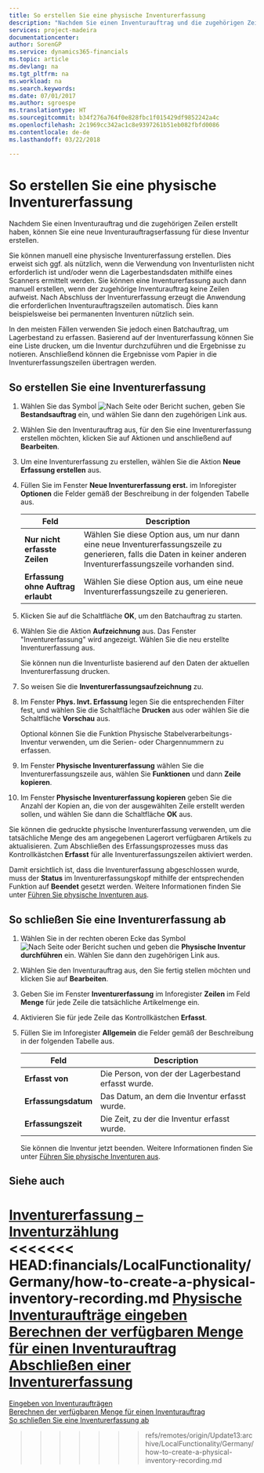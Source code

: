 ```yaml
---
title: So erstellen Sie eine physische Inventurerfassung
description: "Nachdem Sie einen Inventurauftrag und die zugehörigen Zeilen erstellt haben, können Sie eine neue Inventurauftragserfassung für diese Inventur erstellen."
services: project-madeira
documentationcenter: 
author: SorenGP
ms.service: dynamics365-financials
ms.topic: article
ms.devlang: na
ms.tgt_pltfrm: na
ms.workload: na
ms.search.keywords: 
ms.date: 07/01/2017
ms.author: sgroespe
ms.translationtype: HT
ms.sourcegitcommit: b34f276a764f0e828fbc1f015429df9852242a4c
ms.openlocfilehash: 2c1969cc342ac1c8e9397261b51eb082fbfd0086
ms.contentlocale: de-de
ms.lasthandoff: 03/22/2018

---
```

# <a name="create-a-physical-inventory-recording"></a>So erstellen Sie eine physische Inventurerfassung
Nachdem Sie einen Inventurauftrag und die zugehörigen Zeilen erstellt haben, können Sie eine neue Inventurauftragserfassung für diese Inventur erstellen.  

Sie können manuell eine physische Inventurerfassung erstellen. Dies erweist sich ggf. als nützlich, wenn die Verwendung von Inventurlisten nicht erforderlich ist und/oder wenn die Lagerbestandsdaten mithilfe eines Scanners ermittelt werden. Sie können eine Inventurerfassung auch dann manuell erstellen, wenn der zugehörige Inventurauftrag keine Zeilen aufweist. Nach Abschluss der Inventurerfassung erzeugt die Anwendung die erforderlichen Inventurauftragszeilen automatisch. Dies kann beispielsweise bei permanenten Inventuren nützlich sein.  

In den meisten Fällen verwenden Sie jedoch einen Batchauftrag, um Lagerbestand zu erfassen. Basierend auf der Inventurerfassung können Sie eine Liste drucken, um die Inventur durchzuführen und die Ergebnisse zu notieren. Anschließend können die Ergebnisse vom Papier in die Inventurerfassungszeilen übertragen werden.  

## <a name="to-create-a-physical-inventory-recording"></a>So erstellen Sie eine Inventurerfassung  

1.  Wählen Sie das Symbol ![Nach Seite oder Bericht suchen](../../media/ui-search/search_small.png "Symbol „Nach Seite oder Bericht suchen”"), geben Sie **Bestandsauftrag** ein, und wählen Sie dann den zugehörigen Link aus.  
2.  Wählen Sie den Inventurauftrag aus, für den Sie eine Inventurerfassung erstellen möchten, klicken Sie auf Aktionen und anschließend auf **Bearbeiten**.  
3.  Um eine Inventurerfassung zu erstellen, wählen Sie die Aktion **Neue Erfassung erstellen** aus.  
4.  Füllen Sie im Fenster **Neue Inventurerfassung erst.** im Inforegister **Optionen** die Felder gemäß der Beschreibung in der folgenden Tabelle aus.  

    |Feld|Description|  
    |---------------------------------|---------------------------------------|  
    |**Nur nicht erfasste Zeilen**|Wählen Sie diese Option aus, um nur dann eine neue Inventurerfassungszeile zu generieren, falls die Daten in keiner anderen Inventurerfassungszeile vorhanden sind.|  
    |**Erfassung ohne Auftrag erlaubt**|Wählen Sie diese Option aus, um eine neue Inventurerfassungszeile zu generieren.|  

5.  Klicken Sie auf die Schaltfläche **OK**, um den Batchauftrag zu starten.  
6.  Wählen Sie die Aktion **Aufzeichnung** aus. Das Fenster "Inventurerfassung" wird angezeigt. Wählen Sie die neu erstellte Inventurerfassung aus.  

    Sie können nun die Inventurliste basierend auf den Daten der aktuellen Inventurerfassung drucken.  

7.  So weisen Sie die **Inventurerfassungsaufzeichnung** zu.  
8.  Im Fenster **Phys. Invt. Erfassung** legen Sie die entsprechenden Filter fest, und wählen Sie die Schaltfläche **Drucken** aus oder wählen Sie die Schaltfläche **Vorschau** aus.  

    Optional können Sie die Funktion Physische Stabelverarbeitungs-Inventur verwenden, um die Serien- oder Chargennummern zu erfassen.  

9. Im Fenster **Physische Inventurerfassung** wählen Sie die Inventurerfassungszeile aus, wählen Sie **Funktionen** und dann **Zeile kopieren**.  
10. Im Fenster **Physische Inventurerfassung kopieren** geben Sie die Anzahl der Kopien an, die von der ausgewählten Zeile erstellt werden sollen, und wählen Sie dann die Schaltfläche **OK** aus.  

Sie können die gedruckte physische Inventurerfassung verwenden, um die tatsächliche Menge des am angegebenen Lagerort verfügbaren Artikels zu aktualisieren. Zum Abschließen des Erfassungsprozesses muss das Kontrollkästchen **Erfasst** für alle Inventurerfassungszeilen aktiviert werden.  

Damit ersichtlich ist, dass die Inventurerfassung abgeschlossen wurde, muss der **Status** im Inventurerfassungskopf mithilfe der entsprechenden Funktion auf **Beendet** gesetzt werden. Weitere Informationen finden Sie unter [Führen Sie physische Inventuren aus](how-to-finish-a-physical-inventory-recording.md).  

## <a name="to-complete-a-physical-inventory-recording"></a>So schließen Sie eine Inventurerfassung ab  

1. Wählen Sie in der rechten oberen Ecke das Symbol ![Nach Seite oder Bericht suchen](../../media/ui-search/search_small.png "Nach Seite oder Bericht suchen") und geben die **Physische Inventur durchführen** ein. Wählen Sie dann den zugehörigen Link aus.  
2. Wählen Sie den Inventurauftrag aus, den Sie fertig stellen möchten und klicken Sie auf **Bearbeiten**.  
3. Geben Sie im Fenster **Inventurerfassung** im Inforegister **Zeilen** im Feld **Menge** für jede Zeile die tatsächliche Artikelmenge ein.  
4. Aktivieren Sie für jede Zeile das Kontrollkästchen **Erfasst**.  
5. Füllen Sie im Inforegister **Allgemein** die Felder gemäß der Beschreibung in der folgenden Tabelle aus.  

   |Feld|Description|  
   |---------------------------------|---------------------------------------|  
   |**Erfasst von**|Die Person, von der der Lagerbestand erfasst wurde.|  
   |**Erfassungsdatum**|Das Datum, an dem die Inventur erfasst wurde.|  
   |**Erfassungszeit**|Die Zeit, zu der die Inventur erfasst wurde.|  

   Sie können die Inventur jetzt beenden. Weitere Informationen finden Sie unter [Führen Sie physische Inventuren aus](how-to-finish-a-physical-inventory-recording.md).  

## <a name="see-also"></a>Siehe auch  
 [Inventurerfassung – Inventurzählung](physical-inventory-recording-counting-physical-inventory.md)   
<<<<<<< HEAD:financials/LocalFunctionality/Germany/how-to-create-a-physical-inventory-recording.md [Physische Inventuraufträge eingeben](how-to-enter-physical-inventory-orders.md)   
 [Berechnen der verfügbaren Menge für einen Inventurauftrag](how-to-calculate-quantity-on-hand-for-a-physical-inventory-order.md)   
 [Abschließen einer Inventurerfassung](how-to-finish-a-physical-inventory-recording.md)
=======
 [Eingeben von Inventuraufträgen](how-to-enter-physical-inventory-orders.md)   
 [Berechnen der verfügbaren Menge für einen Inventurauftrag](how-to-calculate-quantity-on-hand-for-a-physical-inventory-order.md)   
 [So schließen Sie eine Inventurerfassung ab](how-to-finish-a-physical-inventory-recording.md) 
>>>>>>> refs/remotes/origin/Update13:archive/LocalFunctionality/Germany/how-to-create-a-physical-inventory-recording.md

